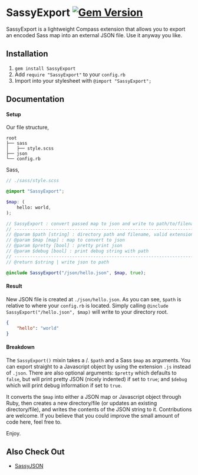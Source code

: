 # SassyExport [![Gem Version](https://badge.fury.io/rb/SassyExport.svg)](http://badge.fury.io/rb/SassyExport)

SassyExport is a lightweight Compass extension that allows you to export an encoded Sass map into an external JSON file. Use it anyway you like.

## Installation

1. `gem install SassyExport`
2. Add `require "SassyExport"` to your `config.rb`
3. Import into your stylesheet with `@import "SassyExport";`

## Documentation

#### Setup

Our file structure,
```
root
├── sass
│   ├── style.scss
├── json
└── config.rb
```

Sass,
```scss
// ./sass/style.scss

@import "SassyExport";

$map: (
	hello: world,
);

// SassyExport : convert passed map to json and write to path/to/filename.json
// ----------------------------------------------------------------------------------------------------
// @param $path [string] : directory path and filename, valid extensions: [json | js]
// @param $map [map] : map to convert to json
// @param $pretty [bool] : pretty print json
// @param $debug [bool] : print debug string with path
// ----------------------------------------------------------------------------------------------------
// @return $string | write json to path

@include SassyExport("/json/hello.json", $map, true);
```

#### Result

New JSON file is created at `./json/hello.json`. As you can see, `$path` is relative to where your `config.rb` is located. Simply calling `@include SassyExport("/hello.json", $map)` will write to your directory root.
```json
{
	"hello": "world"
}
```

#### Breakdown

The `SassyExport()` mixin takes a <directory>/<filename>.<ext> `$path` and a Sass `$map` as arguments. You can export straight to a Javascript object by using the extension `.js` instead of `.json`.
There are also optional arguments: `$pretty` which defaults to `false`, but will print pretty JSON (nicely indented) if set to `true`; and `$debug` which will print debug information if set to `true`.

It converts the `$map` into either a JSON map or Javascript object through Ruby, then creates a new directory/file (or updates an existing directory/file), and writes the contents of the JSON string to it.
Contributions are welcome. If you believe that you could improve the small amount of code here, feel free to.

Enjoy.

## Also Check Out

* [SassyJSON](https://github.com/HugoGiraudel/SassyJSON)

